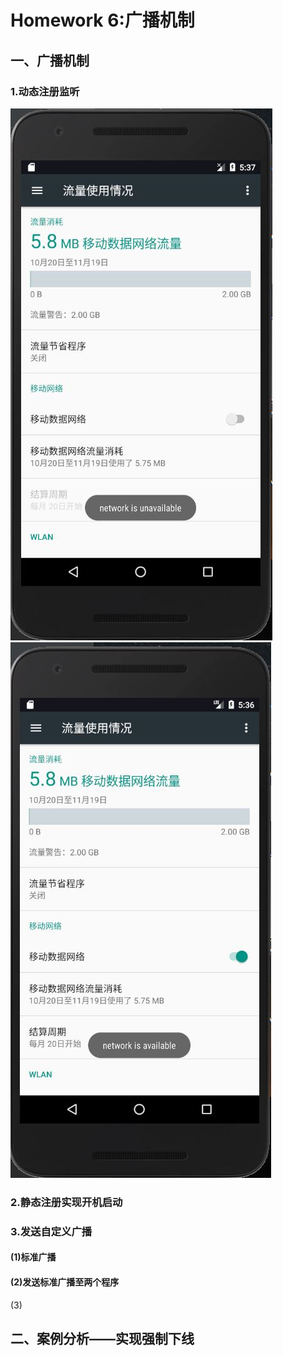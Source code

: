# Homework 6:广播机制

## 一、广播机制

### 1.动态注册监听

![](https://github.com/cwj609690575/2018118112_Android/blob/homework/Homework%206/PrintScreen/%E5%8A%A8%E6%80%81%E6%B3%A8%E5%86%8C%E7%9B%91%E5%90%AC(%E6%97%A0%E7%BD%91%E7%BB%9C%E5%8F%AF%E7%94%A8).JPG) ![](https://github.com/cwj609690575/2018118112_Android/blob/homework/Homework%206/PrintScreen/%E5%8A%A8%E6%80%81%E6%B3%A8%E5%86%8C%E7%9B%91%E5%90%AC(%E7%BD%91%E7%BB%9C%E5%8F%AF%E7%94%A8).JPG)

### 2.静态注册实现开机启动



### 3.发送自定义广播



#### (1)标准广播



#### (2)发送标准广播至两个程序



(3)



## 二、案例分析——实现强制下线